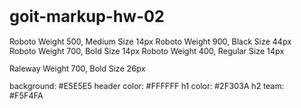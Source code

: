 # goit-markup-hw-02

Roboto Weight 500, Medium Size 14px
Roboto Weight 900, Black Size 44px
Roboto Weight 700, Bold Size 14px
Roboto Weight 400, Regular Size 14px

Raleway Weight 700, Bold Size 26px

background: #E5E5E5
header color: #FFFFFF
h1 color: #2F303A
h2 team: #F5F4FA
